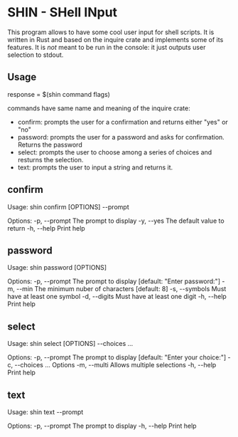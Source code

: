 # SHIN - SHell INput
This program allows to have some cool user input for shell scripts.
It is written in Rust and based on the inquire crate and implements some of its features.
It is *not* meant to be run in the console: it just outputs user selection to stdout.

## Usage
response = $(shin command flags)

commands have same name and meaning of the inquire crate:

- confirm: prompts the user for a confirmation and returns either "yes" or "no"
- password: prompts the user for a password and asks for confirmation. Returns the password
- select: prompts the user to choose among a series of choices and resturns the selection.
- text: prompts the user to input a string and returns it.

## confirm

Usage: shin confirm [OPTIONS] --prompt <PROMPT>

Options:
  -p, --prompt <PROMPT>  The prompt to display
  -y, --yes              The default value to return
  -h, --help             Print help

## password

Usage: shin password [OPTIONS]

Options:
  -p, --prompt <PROMPT>  The prompt to display [default: "Enter password:"]
  -m, --min <MIN>        The minimum nuber of characters [default: 8]
  -s, --symbols          Must have at least one symbol
  -d, --digits           Must have at least one digit
  -h, --help             Print help

## select

Usage: shin select [OPTIONS] --choices <CHOICES>...

Options:
  -p, --prompt <PROMPT>       The prompt to display [default: "Enter your choice:"]
  -c, --choices <CHOICES>...  Options
  -m, --multi                 Allows multiple selections
  -h, --help                  Print help


## text

Usage: shin text --prompt <PROMPT>

Options:
  -p, --prompt <PROMPT>  The prompt to display
  -h, --help             Print help
